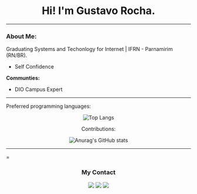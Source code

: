 
<h1 align="center"> Hi! I'm Gustavo Rocha.</h1>

____________________________________________________
<h3 color='green'> About Me:</h3>
<p>Graduating Systems and Techonlogy for Internet | IFRN - Parnamirim (RN/BR).</p>

* Self Confidence


<b>Communties:</b>

 * DIO Campus Expert
  

____________________________________________________

 
Preferred programming languages:
<div align="center">


![Top Langs](https://github-readme-stats-sigma-five.vercel.app/api/top-langs/?username=GstavRocha&langs_count=8&count_private=true&theme=midnight-purple&hide_border=true)

Contributions:

![Anurag's GitHub stats](https://github-readme-stats-sigma-five.vercel.app/api?username=GstavRocha&show_icons=true&count_private=true&theme=midnight-purple&hide_border=true)

</div>

____________________________________________________

=
<h3 align="center">My Contact</h2>
<div align="center"> 

  <a href = "rocha.gustavo@escolar.ifrn.edu.br"><img src="https://img.shields.io/badge/Gmail-D14836?style=for-the-badge&logo=gmail&logoColor=white" target="_blank"></a>
  <a href="https://www.linkedin.com/in/gustavo-rocha-1a0087226/" target="_blank"><img src="https://img.shields.io/badge/-LinkedIn-%230077B5?style=for-the-badge&logo=linkedin&logoColor=white" target="_blank"></a>
  <a href="https://www.instagram.com/gustavorocha.dev/" target="_blank"><img src="https://img.shields.io/badge/-Instagram-%230077B5?style=for-the-badge&logo=instagram&logoColor=white" target="_blank"></a>


 
